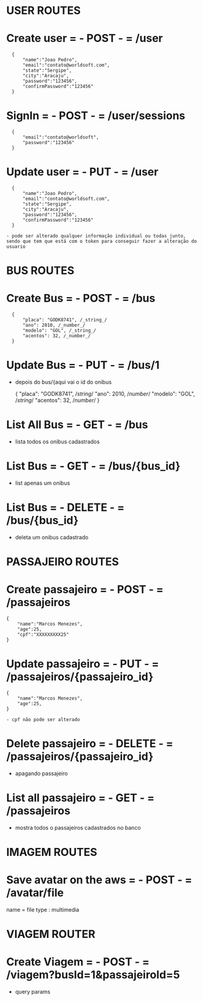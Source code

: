 # USER ROUTES

# Create user = - POST - = /user

      {
          "name":"Joao Pedro",
          "email":"contato@worldsoft.com",
          "state":"Sergipe",
          "city":"Aracaju",
          "password":"123456",
          "confirmPassword":"123456"
      }

# SignIn = - POST - = /user/sessions

      {
          "email":"contato@worldsoft",
          "password":"123456"
      }

# Update user = - PUT - = /user

      {
          "name":"Joao Pedro",
          "email":"contato@worldsoft.com",
          "state":"Sergipe",
          "city":"Aracaju",
          "password":"123456",
          "confirmPassword":"123456"
      }

    - pode ser alterado qualquer informação individual ou todas junto, sendo que tem que está com o token para conseguir fazer a alteração do usuario

# BUS ROUTES

# Create Bus = - POST - = /bus

      {
          "placa": "GODK8741", /_string_/
          "ano": 2010, /_number_/
          "modelo": "GOL", /_string_/
          "acentos": 32, /_number_/
      }

# Update Bus = - PUT - = /bus/1

- depois do bus/{aqui vai o id do onibus

  {
  "placa": "GODK8741", /_string_/
  "ano": 2010, /_number_/
  "modelo": "GOL", /_string_/
  "acentos": 32, /_number_/
  }

# List All Bus = - GET - = /bus

- lista todos os onibus cadastrados

# List Bus = - GET - = /bus/{bus_id}

- list apenas um onibus

# List Bus = - DELETE - = /bus/{bus_id}

- deleta um onibus cadastrado

# PASSAJEIRO ROUTES

# Create passajeiro = - POST - = /passajeiros

    {
        "name":"Marcos Menezes",
        "age":25,
        "cpf":"XXXXXXXXX25"
    }

# Update passajeiro = - PUT - = /passajeiros/{passajeiro_id}

    {
        "name":"Marcos Menezes",
        "age":25,
    }

    - cpf não pode ser alterado

# Delete passajeiro = - DELETE - = /passajeiros/{passajeiro_id}

- apagando passajeiro

# List all passajeiro = - GET - = /passajeiros

- mostra todos o passajeiros cadastrados no banco

# IMAGEM ROUTES

# Save avatar on the aws = - POST - = /avatar/file

name = file
type : multimedia

# VIAGEM ROUTER

# Create Viagem = - POST - = /viagem?busId=1&passajeiroId=5

- query params
